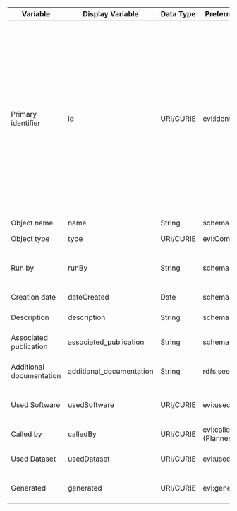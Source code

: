 | **Variable**             | **Display Variable**      | **Data Type** | **Preferred Mapping**  | **Allowed Values**                                                                                                        | **Description**                                                                                                                                                                                                                                                                                                                                                                             | **Required** |
|--------------------------|---------------------------|---------------|------------------------|---------------------------------------------------------------------------------------------------------------------------|---------------------------------------------------------------------------------------------------------------------------------------------------------------------------------------------------------------------------------------------------------------------------------------------------------------------------------------------------------------------------------------------|--------------|
| Primary identifier       | id                        | URI/CURIE     | evi:identifier         | An instance of the following format<br><br>NMA/ark:NAAN/Organization/Project/Group(optional)/Schema.version/UUID-fragment | ARK-form persistent IDs defined by (Kunze and Bermès 2022) as:<br>1. NMA: resolving host name, e.g. "https://example.org"<br>2. label: "ark:"<br>3. NAAN: name assigning authority number, e.g., "99999", followed by "/"<br>4. shoulder: the organization and project labels e.g., "B2AI/CM4AI/"<br>5. pre-qualifier: the schema name e.g., "music_proteins"<br>6. qualifier: a valid UUID | Yes          |
| Object name              | name                      | String        | schema:name            | Up to 64 characters                                                                                                       | Name of the object                                                                                                                                                                                                                                                                                                                                                                          | Yes          |
| Object type              | type                      | URI/CURIE     | evi:Computation        | Instance of a Software                                                                                                    | Machine readable object type                                                                                                                                                                                                                                                                                                                                                                | Yes          |
| Run by                   | runBy                     | String        | schema:Person          | Up to 64 characters                                                                                                       | The Agent (Person/Organization) running the Computation                                                                                                                                                                                                                                                                                                                                     | Yes          |
| Creation date            | dateCreated               | Date          | schema:dateCreated     | YYYY-MM-DD                                                                                                                | The date the object was created                                                                                                                                                                                                                                                                                                                                                             | Yes          |
| Description              | description               | String        | schema:description     | Up to 2056 characters                                                                                                     | A textual description of the object                                                                                                                                                                                                                                                                                                                                                         | Yes          |
| Associated publication   | associated\_publication   | String        | schema:citation        | Up to 2056 characters                                                                                                     | Publication(s) where the object was described                                                                                                                                                                                                                                                                                                                                               | No           |
| Additional documentation | additional\_documentation | String        | rdfs:seeAlso           | Up to 2056 characters                                                                                                     | Any helpful source of information about the object                                                                                                                                                                                                                                                                                                                                          | No           |
| Used Software            | usedSoftware              | URI/CURIE     | evi:usedSoftware       | Instance of a Software                                                                                                    | A valid registered Software which was used during the execution                                                                                                                                                                                                                                                                                                                             | Yes          |
| Called by                | calledBy                  | URI/CURIE     | evi:calledBy (Planned) | Instance of a Computation                                                                                                 | A valid registered Computation                                                                                                                                                                                                                                                                                                                                                              | No           |
| Used Dataset             | usedDataset               | URI/CURIE     | evi:usedDataset        | Instance of a Dataset                                                                                                     | A valid registered Dataset which uses this object                                                                                                                                                                                                                                                                                                                                           | No           |
| Generated                | generated                 | URI/CURIE     | evi:generated          | Instance of a Dataset                                                                                                     | One or more datasets that resulted from the Computation                                                                                                                                                                                                                                                                                                                                     | No           |
